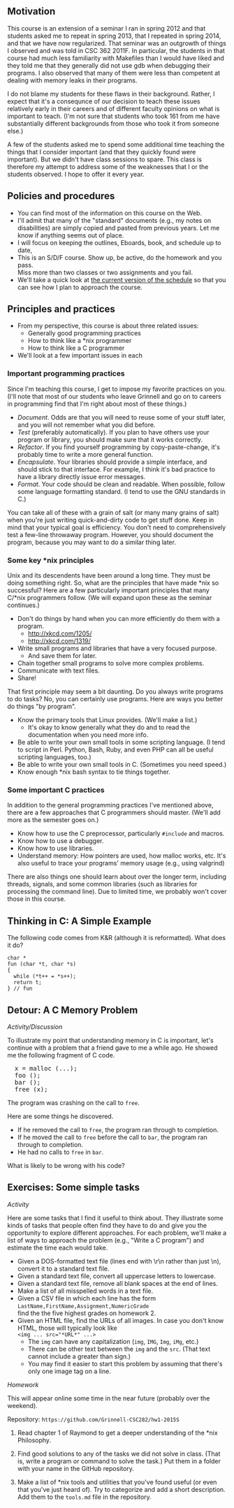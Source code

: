 Motivation
----------

This course is an extension of a seminar I ran in spring 2012 and that
students asked me to repeat in spring 2013, that I repeated in spring
2014, and that we have now regularized.  That seminar was an outgrowth
of things I observed and was told in CSC 362 2011F.  In particular, the
students in that course had much less familiarity with Makefiles than
I would have liked and they told me that they generally did not use gdb
when debugging their programs.  I also observed that many of them were
less than competent at dealing with memory leaks in their programs.

I do not blame my students for these flaws in their background.  Rather,
I expect that it's a consequnce of our decision to teach these issues
relatively early in their careers and of different faculty opinions on
what is important to teach.  (I'm not sure that students who took 161
from me have substantially different backgrounds from those who took it
from someone else.)

A few of the students asked me to spend some additional time teaching
the things that I consider important (and that they quickly found were
important).  But we didn't have class sessions to spare.  This class
is therefore my attempt to address some of the weaknesses that I or the
students observed.  I hope to offer it every year.

Policies and procedures
-----------------------

* You can find most of the information on this course on the Web.
* I'll admit that many of the "standard" documents (e.g., my
  notes on disabilities) are simply copied and pasted from previous years.
  Let me know if anything seems out of place.
* I will focus on keeping the outlines, Eboards, book, and schedule
  up to date,
* This is an S/D/F course.  Show up, be active, do the homework and you pass.  
  Miss more than two classes or two assignments and you fail.
* We'll take a quick look at [the current version of the
  schedule](../handouts/schedule.html) so that you can see how I plan to
  approach the course.

Principles and practices
------------------------

* From my perspective, this course is about three related issues:
    * Generally good programming practices
    * How to think like a *nix programmer
    * How to think like a C programmer
* We'll look at a few important issues in each

### Important programming practices

Since I'm teaching this course, I get to impose my favorite practices on
you.  (I'll note that most of our students who leave Grinnell and go on
to careers in programming find that I'm right about most of these things.)

* *Document*.  Odds are that you will need to reuse some of your 
  stuff later, and you will not remember what you did before.
* *Test* (preferably automatically).  If you plan to have others use 
  your program or library, you should make sure that it works correctly.
* *Refactor*.  If you find yourself programming by copy-paste-change, 
  it's probably time to write a more general function.
* *Encapsulate*.  Your libraries should provide a simple interface, and
  should stick to that interface.  For example, I think it's bad practice
  to have a library directly issue error messages.
* *Format*.  Your code should be clean and readable.  When possible, 
  follow some language formatting standard.  (I tend to use the GNU
  standards in C.)

You can take all of these with a grain of salt (or many many grains of
salt) when you're just writing quick-and-dirty code to get stuff done.
Keep in mind that your typical goal is efficiency.  You don't need to
comprehensively test a few-line throwaway program.  However, you should
document the program, because you may want to do a similar thing later.

### Some key *nix principles

Unix and its descendents have been around a long time.  They must be
doing something right.  So, what are the principles that have made
*nix so successful?  Here are a few particularly important principles
that many C/*nix programmers follow.  (We will expand upon these as the
seminar continues.)

* Don't do things by hand when you can more efficiently do them with
  a program.
    * <http://xkcd.com/1205/>
    * <http://xkcd.com/1319/>
* Write small programs and libraries that have a very focused purpose.
    * And save them for later.
* Chain together small programs to solve more complex problems.
* Communicate with text files.
* Share!

That first principle may seem a bit daunting.  Do you always write 
programs to do tasks?  No, you can certainly use programs.  Here are
ways you better do things "by program".

* Know the primary tools that Linux provides.  (We'll make a list.)
    * It's okay to know generally what they do and to read the documentation
      when you need more info.
* Be able to write your own small tools in some scripting language. 
  (I tend to script in Perl.  Python, Bash, Ruby, and even PHP can all be useful
  scripting languages, too.)
* Be able to write your own small tools in C.  (Sometimes you need speed.)
* Know enough *nix bash syntax to tie things together.

### Some important C practices

In addition to the general programming practices I've mentioned above,
there are a few approaches that C programmers should master.  (We'll
add more as the semester goes on.)

* Know how to use the C preprocessor, particularly `#include` and
  macros.
* Know how to use a debugger.
* Know how to use libraries.
* Understand memory: How pointers are used, how malloc works, etc.
  It's also useful to trace your programs' memory usage (e.g., using
  valgrind)

There are also things one should learn about over the longer term, including
threads, signals, and some common libraries (such as libraries for 
processing the command line).  Due to limited time, we probably won't
cover those in this course.

Thinking in C: A Simple Example
-------------------------------

The following code comes from K&amp;R (although it is reformatted).  What 
does it do?

    char *
    fun (char *t, char *s)
    {
      while (*t++ = *s++);
      return t;
    } // fun

Detour: A C Memory Problem
--------------------------

*Activity/Discussion*

To illustrate my point that understanding memory in C is important,
let's continue with a problem that a friend gave to me a while ago.
He showed me the following fragment of C code.

<pre>
  x = malloc (...);
  foo ();
  bar ();
  free (x);
</pre>

The program was crashing on the call to `free`.  

Here are some things he discovered.
* If he removed the call to `free`, the program ran through 
  to completion.  
* If he moved the call to `free` before the call to 
  `bar`, the program ran through to completion.  
* He had no calls to `free` in `bar`.  

What is likely to be wrong with his code?

Exercises: Some simple tasks
----------------------------

*Activity*

Here are some tasks that I find it useful to think about.  They illustrate
some kinds of tasks that people often find they have to do and give you the
opportunity to explore different approaches.  For each problem, we'll
make a list of ways to approach the problem (e.g., "Write a C program")
and estimate the time each would take.

* Given a DOS-formatted text file (lines end with \r\n rather than just
  \n), convert it to a standard text file.
* Given a standard text file, convert all uppercase letters to lowercase.
* Given a standard text file, remove all blank spaces at the end of lines.
* Make a list of all misspelled words in a text file.
* Given a CSV file in which each line has the form<br>
  `LastName,FirstName,Assignment,NumericGrade` <br>
  find the the five highest grades on homework 2.
* Given an HTML file, find the URLs of all images.  In case you don't
  know HTML, those will typically look like <br>
  `<img ... src="*URL*" ...>`
  + The `img` can have any capitalization (`img`,
    `IMG`, `Img`,  `iMg`, etc.)
  + There can be other text between the `img` and the
    `src`.  (That text cannot include a greater than sign.)
  + You may find it easier to start this problem by assuming that there's only one image tag on a line.
   
*Homework*

This will appear online some time in the near future (probably over the
weekend).

Repository: `https://github.com/Grinnell-CSC282/hw1-2015S`

1. Read chapter 1 of Raymond to get a deeper understanding of the *nix
Philosophy.

2. Find good solutions to any of the tasks we did not solve in class.  (That
is, write a program or command to solve the task.)  Put them in a folder
with your name in the GitHub repository.

3. Make a list of *nix tools and utilities that you've found useful (or 
even that you've just heard of).  Try to categorize and add a short
description.  Add them to the `tools.md` file in the repository.

